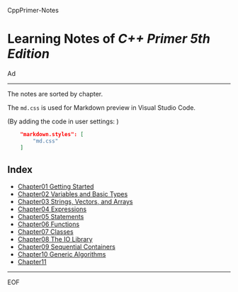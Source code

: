 CppPrimer-Notes

Learning Notes of *C++ Primer 5th Edition*
==================================================

Ad

--------------------------------------------------

The notes are sorted by chapter.

The `md.css` is used for Markdown preview in Visual Studio Code.

(By adding the code in user settings: )

```json
    "markdown.styles": [
        "md.css"
    ]
```

Index
--------------------------------------------------

 - [Chapter01 Getting Started](https://github.com/Ad147/CppPrimer-Notes/blob/master/CppPrimerCh01.md)
 - [Chapter02 Variables and Basic Types](https://github.com/Ad147/CppPrimer-Notes/blob/master/CppPrimerCh02.md)
 - [Chapter03 Strings, Vectors, and Arrays](https://github.com/Ad147/CppPrimer-Notes/blob/master/CppPrimerCh03.md)
 - [Chapter04 Expressions](https://github.com/Ad147/CppPrimer-Notes/blob/master/CppPrimerCh04.md)
 - [Chapter05 Statements](https://github.com/Ad147/CppPrimer-Notes/blob/master/CppPrimerCh05.md)
 - [Chapter06 Functions](https://github.com/Ad147/CppPrimer-Notes/blob/master/CppPrimerCh06.md)
 - [Chapter07 Classes](https://github.com/Ad147/CppPrimer-Notes/blob/master/CppPrimerCh07.md)
 - [Chapter08 The IO Library](https://github.com/Ad147/CppPrimer-Notes/blob/master/CppPrimerCh08.md)
 - [Chapter09 Sequential Containers](https://github.com/Ad147/CppPrimer-Notes/blob/master/CppPrimerCh09.md)
 - [Chapter10 Generic Algorithms](https://github.com/Ad147/CppPrimer-Notes/blob/master/CppPrimerCh10.md)
 - [Chapter11](https://github.com/Ad147/CppPrimer-Notes/blob/master/CppPrimerCh11.md)

--------------------------------------------------

EOF
